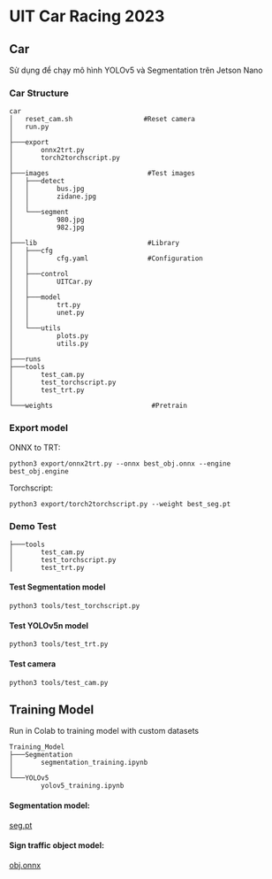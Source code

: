 # UIT Car Racing 2023
## Car
Sử dụng để chạy mô hình YOLOv5 và Segmentation trên Jetson Nano
### Car Structure
```
car
│   reset_cam.sh                  #Reset camera
│   run.py        
│
├───export
│       onnx2trt.py
│       torch2torchscript.py
│
├───images                         #Test images                      
│   ├───detect
│   │       bus.jpg
│   │       zidane.jpg
│   │
│   └───segment
│           980.jpg
│           982.jpg
│
├───lib                            #Library
│   ├───cfg
│   │       cfg.yaml               #Configuration
│   │
│   ├───control
│   │       UITCar.py
│   │
│   ├───model
│   │       trt.py
│   │       unet.py
│   │
│   └───utils
│           plots.py
│           utils.py
│
├───runs
├───tools
│       test_cam.py
│       test_torchscript.py
│       test_trt.py
│
└───weights                         #Pretrain
```
### Export model
ONNX to TRT:
```
python3 export/onnx2trt.py --onnx best_obj.onnx --engine best_obj.engine
```
Torchscript:
```
python3 export/torch2torchscript.py --weight best_seg.pt
```

### Demo Test
```
├───tools
│       test_cam.py                 
│       test_torchscript.py
│       test_trt.py
```
#### Test Segmentation model
```
python3 tools/test_torchscript.py
```
#### Test YOLOv5n model
```
python3 tools/test_trt.py
```
#### Test camera
```
python3 tools/test_cam.py
```

## Training Model
Run in Colab to training model with custom datasets
```
Training_Model
├───Segmentation
│       segmentation_training.ipynb
│
└───YOLOv5
        yolov5_training.ipynb
```
#### Segmentation model: 
[seg.pt](https://drive.google.com/file/d/1O6SlW6f3TEhCISBTDo1cRNhEijqaFfhL/view?usp=sharing)
#### Sign traffic object model:
[obj.onnx](https://drive.google.com/file/d/1Q_RJ68S8nbuH2B2J6Z7xnQ072-M6--oC/view?usp=sharing)
